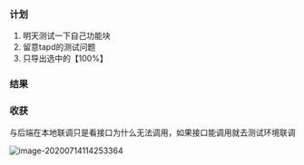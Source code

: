 ### 计划

1. 明天测试一下自己功能块
2. 留意tapd的测试问题
3. 只导出选中的【100%】

### 结果

### 收获

与后端在本地联调只是看接口为什么无法调用，如果接口能调用就去测试环境联调

![image-20200714114253364](C:\Users\admin\AppData\Roaming\Typora\typora-user-images\image-20200714114253364.png)